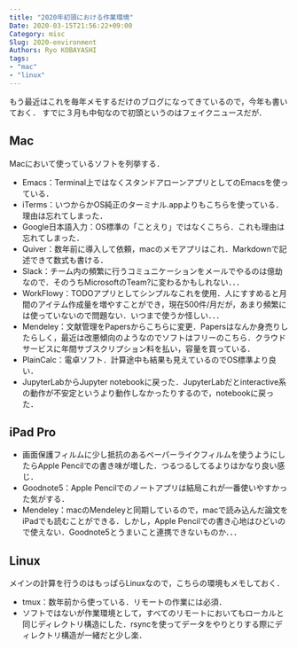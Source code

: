```yaml
---
title: "2020年初頭における作業環境"
Date: 2020-03-15T21:56:22+09:00
Category: misc
Slug: 2020-environment
Authors: Ryo KOBAYASHI
tags: 
- "mac"
- "linux"
---
```


もう最近はこれを毎年メモするだけのブログになってきているので，今年も書いておく．
すでに３月も中旬なので初頭というのはフェイクニュースだが．

## Mac

Macにおいて使っているソフトを列挙する．

- Emacs：Terminal上ではなくスタンドアローンアプリとしてのEmacsを使っている．
- iTerms：いつからかOS純正のターミナル.appよりもこちらを使っている．理由は忘れてしまった．
- Google日本語入力：OS標準の「ことえり」ではなくこちら．これも理由は忘れてしまった．
- Quiver：数年前に導入して依頼，macのメモアプリはこれ．Markdownで記述できて数式も書ける．
- Slack：チーム内の頻繁に行うコミュニケーションをメールでやるのは億劫なので．そのうちMicrosoftのTeam?に変わるかもしれない．．．
- WorkFlowy：TODOアプリとしてシンプルなこれを使用．人にすすめると月間のアイテム作成量を増やすことができ，現在500件/月だが，あまり頻繁には使っていないので問題ない．いつまで使うか怪しい．．．
- Mendeley：文献管理をPapersからこちらに変更．Papersはなんか身売りしたらしく，最近は改悪傾向のようなのでソフトはフリーのこちら．クラウドサービスに年間サブスクリプション料を払い，容量を買っている．
- PlainCalc：電卓ソフト．計算途中も結果も見えているのでOS標準より良い．
- JupyterLabからJupyter notebookに戻った．JupyterLabだとinteractive系の動作が不安定というより動作しなかったりするので，notebookに戻った．

## iPad Pro

- 画面保護フィルムに少し抵抗のあるペーパーライクフィルムを使うようにしたらApple Pencilでの書き味が増した．つるつるしてるよりはかなり良い感じ．
- Goodnote5：Apple Pencilでのノートアプリは結局これが一番使いやすかった気がする．
- Mendeley：macのMendeleyと同期しているので，macで読み込んだ論文をiPadでも読むことができる．しかし，Apple Pencilでの書き心地はひどいので使えない．Goodnote5とうまいこと連携できないものか．．．


## Linux

メインの計算を行うのはもっぱらLinuxなので，こちらの環境もメモしておく．

- tmux：数年前から使っている．リモートの作業には必須．
- ソフトではないが作業環境として，すべてのリモートにおいてもローカルと同じディレクトリ構造にした．rsyncを使ってデータをやりとりする際にディレクトリ構造が一緒だと少し楽．

